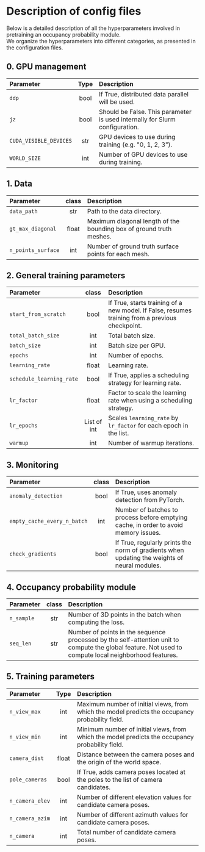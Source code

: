 # Description of config files

Below is a detailed description of all the hyperparameters involved in pretraining an occupancy probability module.<br>
We organize the hyperparameters into different categories, as presented in the configuration files.

## 0. GPU management

| Parameter | Type | Description |
| :----- | :-----: | :----- |
| `ddp` | bool  | If True, distributed data parallel will be used. |
| `jz` | bool | Should be False. This parameter is used internally for Slurm configuration. |
| `CUDA_VISIBLE_DEVICES` | str | GPU devices to use during training (e.g. "0, 1, 2, 3"). |
| `WORLD_SIZE` | int | Number of GPU devices to use during training. |

## 1. Data

| Parameter | class | Description |
| :----- | :-----: | :----- |
| `data_path` | str | Path to the data directory. |
| `gt_max_diagonal` | float | Maximum diagonal length of the bounding box of ground truth meshes. |
| `n_points_surface` | int | Number of ground truth surface points for each mesh. |

## 2. General training parameters

| Parameter | class | Description |
| :----- | :-----: | :----- |
| `start_from_scratch` | bool | If True, starts training of a new model. If False, resumes training from a previous checkpoint. |
| `total_batch_size` | int | Total batch size.|
| `batch_size` | int | Batch size per GPU.|
| `epochs` | int | Number of epochs. |
| `learning_rate` | float | Learning rate. |
| `schedule_learning_rate` | bool | If True, applies a scheduling strategy for learning rate. |
| `lr_factor` | float | Factor to scale the learning rate when using a scheduling strategy. |
| `lr_epochs` | List of int | Scales `learning_rate` by `lr_factor` for each epoch in the list. |
| `warmup` | int | Number of warmup iterations. |

## 3. Monitoring

| Parameter | class | Description |
| :----- | :-----: | :----- |
| `anomaly_detection` | bool | If True, uses anomaly detection from PyTorch. |
| `empty_cache_every_n_batch` | int | Number of batches to process before emptying cache, in order to avoid memory issues. |
| `check_gradients` | bool | If True, regularly prints the norm of gradients when updating the weights of neural modules. |

## 4. Occupancy probability module

| Parameter | class | Description |
| :----- | :-----: | :----- |
| `n_sample` | str | Number of 3D points in the batch when computing the loss. |
| `seq_len` | str | Number of points in the sequence processed by the self-attention unit to compute the global feature. Not used to compute local neighborhood features.|

## 5. Training parameters

| Parameter | Type | Description |
| :----- | :-----: | :----- |
| `n_view_max` | int | Maximum number of initial views, from which the model predicts the occupancy probability field. |
| `n_view_min` | int | Minimum number of initial views, from which the model predicts the occupancy probability field. |
| `camera_dist` | float | Distance between the camera poses and the origin of the world space. |
| `pole_cameras` | bool | If True, adds camera poses located at the poles to the list of camera candidates. |
| `n_camera_elev` | int | Number of different elevation values for candidate camera poses. |
| `n_camera_azim` | int | Number of different azimuth values for candidate camera poses. |
| `n_camera` | int | Total number of candidate camera poses. |
